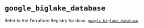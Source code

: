 # `google_biglake_database`

Refer to the Terraform Registry for docs: [`google_biglake_database`](https://registry.terraform.io/providers/hashicorp/google/6.8.0/docs/resources/biglake_database).
